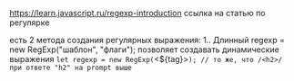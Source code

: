 https://learn.javascript.ru/regexp-introduction  ссылка на статью по регулярке

есть 2 метода создания регулярных выражения:
	1.. Длинный 
	regexp = new RegExp("шаблон", "флаги");
	позволяет создавать динамические выражения
	`let regexp = new RegExp(`<${tag}>`); // то же, что /<h2>/ при ответе "h2" на prompt выше`